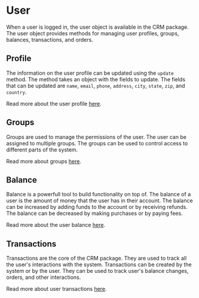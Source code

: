 # User

When a user is logged in, the user object is available in the CRM package. The user object provides methods for managing user profiles, groups, balances, transactions, and orders.

## Profile

The information on the user profile can be updated using the `update` method. The method takes an object with the fields to update. The fields that can be updated are `name`, `email`, `phone`, `address`, `city`, `state`, `zip`, and `country`.

Read more about the user profile [here](./user-profile).

## Groups

Groups are used to manage the permissions of the user. The user can be assigned to multiple groups. The groups can be used to control access to different parts of the system.

Read more about groups [here](./user-group).

## Balance

Balance is a powerfull tool to build functionality on top of. The balance of a user is the amount of money that the user has in their account. The balance can be increased by adding funds to the account or by receiving refunds. The balance can be decreased by making purchases or by paying fees.

Read more about the user balance [here](./user-balance).

## Transactions

Transactions are the core of the CRM package. They are used to track all the user's interactions with the system. Transactions can be created by the system or by the user. They can be used to track user's balance changes, orders, and other interactions.

Read more about user transactions [here](./user-transactions).
